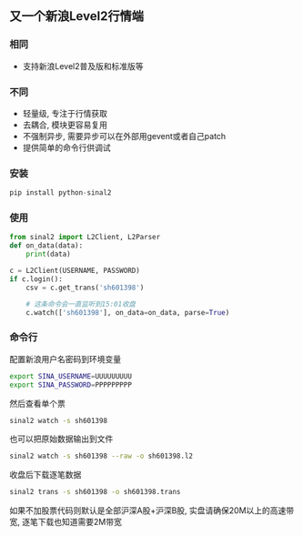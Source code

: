 ## 又一个新浪Level2行情端

### 相同

- 支持新浪Level2普及版和标准版等

### 不同

- 轻量级, 专注于行情获取
- 去耦合, 模块更容易复用
- 不强制异步, 需要异步可以在外部用gevent或者自己patch
- 提供简单的命令行供调试

### 安装

```python
pip install python-sinal2
```

### 使用

```python
from sinal2 import L2Client, L2Parser
def on_data(data):
    print(data)

c = L2Client(USERNAME, PASSWORD)
if c.login():
    csv = c.get_trans('sh601398')

    # 这条命令会一直监听到15:01收盘
    c.watch(['sh601398'], on_data=on_data, parse=True)
```

### 命令行

配置新浪用户名密码到环境变量

```bash
export SINA_USERNAME=UUUUUUUUU
export SINA_PASSWORD=PPPPPPPPP
```

然后查看单个票

```bash
sinal2 watch -s sh601398
```

也可以把原始数据输出到文件

```bash
sinal2 watch -s sh601398 --raw -o sh601398.l2
```

收盘后下载逐笔数据

```bash
sinal2 trans -s sh601398 -o sh601398.trans
```

如果不加股票代码则默认是全部沪深A股+沪深B股, 实盘请确保20M以上的高速带宽, 逐笔下载也知道需要2M带宽

